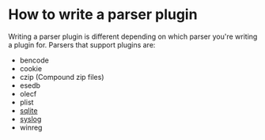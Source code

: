# How to write a parser plugin

Writing a parser plugin is different depending on which parser you're writing a
plugin for. Parsers that support plugins are:

* bencode
* cookie
* czip (Compound zip files)
* esedb
* olecf
* plist
* [sqlite](How-to-write-a-SQLite-plugin.md)
* [syslog](How-to-write-a-Syslog-plugin.md)
* winreg
